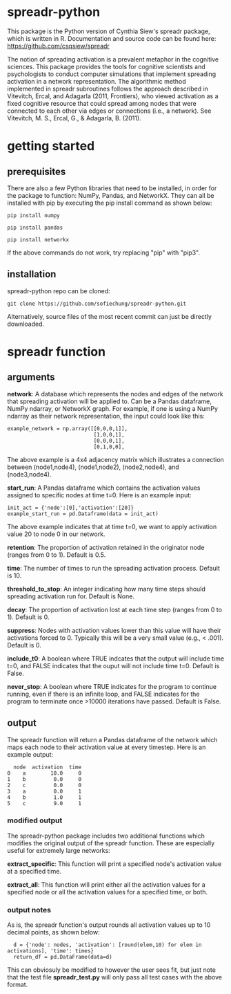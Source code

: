 # spreadr-python
This package is the Python version of Cynthia Siew's spreadr package, which is written in R. Documentation and source code can be found here: https://github.com/csqsiew/spreadr 

The notion of spreading activation is a prevalent metaphor in the cognitive sciences. This package provides the tools for cognitive scientists and psychologists to conduct computer simulations that implement spreading activation in a network representation. The algorithmic method implemented in spreadr subroutines follows the approach described in Vitevitch, Ercal, and Adagarla (2011, Frontiers), who viewed activation as a fixed cognitive resource that could spread among nodes that were connected to each other via edges or connections (i.e., a network). See Vitevitch, M. S., Ercal, G., & Adagarla, B. (2011).

# getting started
## prerequisites
There are also a few Python libraries that need to be installed, in order for the package to function: NumPy, Pandas, and NetworkX. They can all be installed with pip by executing the pip install command as shown below:

```
pip install numpy
```
```
pip install pandas
```
```
pip install networkx
```
If the above commands do not work, try replacing "pip" with "pip3". 
## installation
spreadr-python repo can be cloned:
```
git clone https://github.com/sofiechung/spreadr-python.git
```
Alternatively, source files of the most recent commit can just be directly downloaded.

# spreadr function
## arguments
**network**: A database which represents the nodes and edges of the network that spreading activation will be applied to. Can be a Pandas dataframe, NumPy ndarray, or NetworkX graph. For example, if one is using a NumPy ndarray as their network representation, the input could look like this:
```
example_network = np.array([[0,0,0,1]],
                            [1,0,0,1],
                            [0,0,0,1],
                            [0,1,0,0],
```
The above example is a 4x4 adjacency matrix which illustrates a connection between (node1,node4), (node1,node2), (node2,node4), and (node3,node4).

**start_run**: A Pandas dataframe which contains the activation values assigned to specific nodes at time t=0. Here is an example input:
```
init_act = {'node':[0],'activation':[20]}
example_start_run = pd.Dataframe(data = init_act)
```
The above example indicates that at time t=0, we want to apply activation value 20 to node 0 in our network. 

**retention**: The proportion of activation retained in the originator node (ranges from 0 to 1). Default is 0.5. 

**time**: The number of times to run the spreading activation process. Default is 10. 

**threshold_to_stop**: An integer indicating how many time steps should spreading activation run for. Default is None.

**decay**: The proportion of activation lost at each time step (ranges from 0 to 1). Default is 0.

**suppress**: Nodes with activation values lower than this value will have their activations forced to 0. Typically this will be a very small value (e.g., < .001). Default is 0.

**include_t0**: A boolean where TRUE indcates that the output will include time t=0, and FALSE indicates that the ouput will not include time t=0. Default is False.

**never_stop**: A boolean where TRUE indicates for the program to continue running, even if there is an infinite loop, and FALSE indicates for the program to terminate once >10000 iterations have passed. Default is False.

## output
The spreadr function will return a Pandas dataframe of the network which maps each node to their activation value at every timestep. Here is an example output:
```
  node  activation  time
0    a        10.0     0
1    b         0.0     0
2    c         0.0     0
3    a         0.0     1
4    b         1.0     1
5    c         9.0     1
```
### modified output
The spreadr-python package includes two additional functions which modifies the original output of the spreadr function. These are especially useful for extremely large networks:

**extract_specific**: This function will print a specified node's activation value at a specified time.

**extract_all**: This function will print either all the activation values for a specified node or all the activation values for a specified time, or both.

### output notes
As is, the spreadr function's output rounds all activation values up to 10 decimal points, as shown below:
```
  d = {'node': nodes, 'activation': [round(elem,10) for elem in activations], 'time': times}
  return_df = pd.DataFrame(data=d)
```
This can obviosuly be modified to however the user sees fit, but just note that the test file **spreadr_test.py** will only pass all test cases with the above format. 
# 
